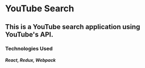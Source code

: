 # YouTube Search
## This is a YouTube search application using YouTube's API.

### Technologies Used
##### React, Redux, Webpack
